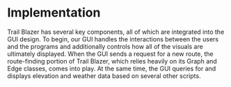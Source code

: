 # Implementation
Trail Blazer has several key components, all of which are integrated into the GUI design. To begin, our GUI handles the interactions between the users and the programs and additionally controls how all of the visuals are ultimately displayed. When the GUI sends a request for a new route, the route-finding portion of Trail Blazer, which relies heavily on its Graph and Edge classes, comes into play. At the same time, the GUI queries for and displays elevation and weather data based on several other scripts.
